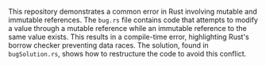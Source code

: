 This repository demonstrates a common error in Rust involving mutable and immutable references.  The `bug.rs` file contains code that attempts to modify a value through a mutable reference while an immutable reference to the same value exists. This results in a compile-time error, highlighting Rust's borrow checker preventing data races. The solution, found in `bugSolution.rs`, shows how to restructure the code to avoid this conflict.